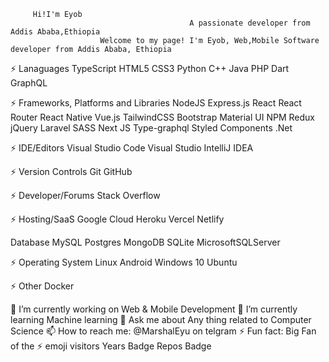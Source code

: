          Hi!I'm Eyob
                                            A passionate developer from Addis Ababa,Ethiopia
                        Welcome to my page! I'm Eyob, Web,Mobile Software developer from Addis Ababa, Ethiopia
⚡ Lanaguages TypeScript HTML5 CSS3 Python C++ Java PHP Dart GraphQL

⚡ Frameworks, Platforms and Libraries NodeJS Express.js React React Router React Native Vue.js TailwindCSS Bootstrap Material UI NPM Redux jQuery Laravel SASS Next JS Type-graphql Styled Components .Net

⚡ IDE/Editors Visual Studio Code Visual Studio IntelliJ IDEA

⚡ Version Controls Git GitHub

⚡ Developer/Forums Stack Overflow

⚡ Hosting/SaaS Google Cloud Heroku Vercel Netlify

Database MySQL Postgres MongoDB SQLite MicrosoftSQLServer

⚡ Operating System Linux Android Windows 10 Ubuntu

⚡ Other Docker

🔭 I’m currently working on Web & Mobile Development 🌱 I’m currently learning Machine learning 💬 Ask me about Any thing related to Computer Science 📫 How to reach me: @MarshalEyu on telgram ⚡ Fun fact: Big Fan of the ⚡ emoji visitors Years Badge Repos Badge

